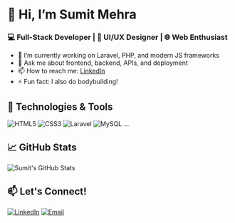 # 👋 Hi, I’m Sumit Mehra
### 💻 Full-Stack Developer | 🎨 UI/UX Designer | 🌐 Web Enthusiast

- 🌱 I’m currently working on Laravel, PHP, and modern JS frameworks
- 💬 Ask me about frontend, backend, APIs, and deployment
- 📫 How to reach me: [LinkedIn](https://linkedin.com/in/your-profile)
- ⚡ Fun fact: I also do bodybuilding!

## 🔧 Technologies & Tools
![HTML5](https://img.shields.io/badge/-HTML5-333333?style=flat&logo=html5)
![CSS3](https://img.shields.io/badge/-CSS3-333333?style=flat&logo=css3)
![Laravel](https://img.shields.io/badge/-Laravel-333333?style=flat&logo=laravel)
![MySQL](https://img.shields.io/badge/-MySQL-333333?style=flat&logo=mysql)
...

## 📈 GitHub Stats
![Sumit's GitHub Stats](https://github-readme-stats.vercel.app/api?username=sumit-mehra&show_icons=true&theme=radical)

## 📫 Let's Connect!
[![LinkedIn](https://img.shields.io/badge/-LinkedIn-blue?style=flat-square&logo=linkedin&logoColor=white)](https://linkedin.com/in/your-profile)
[![Email](https://img.shields.io/badge/-Email-red?style=flat-square&logo=gmail&logoColor=white)](mailto:youremail@gmail.com)
